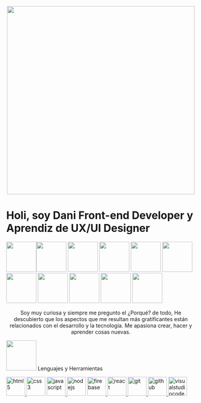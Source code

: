 <p align="center">
  <img src="https://media.giphy.com/media/X8tZTVh3CsSiHILozR/giphy.gif" width="500">
  <br>
</p>
 
 <h1> Holi, soy Dani Front-end Developer y Aprendiz de UX/UI Designer </h1> 

<img src="https://media.giphy.com/media/fo2dhRTmaULbStoFkX/giphy.gif" width="80" heigh="120"><img src="https://media.giphy.com/media/fo2dhRTmaULbStoFkX/giphy.gif" width="80" heigh="120"> <img src="https://media.giphy.com/media/fo2dhRTmaULbStoFkX/giphy.gif" width="80" heigh="120"> <img src="https://media.giphy.com/media/fo2dhRTmaULbStoFkX/giphy.gif" width="80" heigh="120"> <img src="https://media.giphy.com/media/fo2dhRTmaULbStoFkX/giphy.gif" width="80" heigh="120"> <img src="https://media.giphy.com/media/fo2dhRTmaULbStoFkX/giphy.gif" width="80" heigh="120"> <img src="https://media.giphy.com/media/fo2dhRTmaULbStoFkX/giphy.gif" width="80" heigh="120"> <img src="https://media.giphy.com/media/fo2dhRTmaULbStoFkX/giphy.gif" width="80" heigh="120"> <img src="https://media.giphy.com/media/fo2dhRTmaULbStoFkX/giphy.gif" width="80" heigh="120"> <img src="https://media.giphy.com/media/fo2dhRTmaULbStoFkX/giphy.gif" width="80" heigh="120"> <img src="https://media.giphy.com/media/fo2dhRTmaULbStoFkX/giphy.gif" width="80" heigh="120"> 
 
 <p align="center">
 Soy muy curiosa y siempre me pregunto el ¿Porqué? de todo, He descubierto que los aspectos que me resultan más gratificantes están relacionados con el desarrollo y la tecnología. Me apasiona crear, hacer y aprender cosas nuevas.
</p>

 <img src="https://media.giphy.com/media/LpcMNO2HjD5x4CTIpi/giphy.gif" width="80" heigh="120"> Lenguajes y Herramientas 

<a href="https://www.w3.org/html/" target="_blank"> <img src="https://media.giphy.com/media/XAxylRMCdpbEWUAvr8/giphy.gif" alt="html5" width="50" height="50"/> </a>
<a href="https://www.w3schools.com/css/" target="_blank"> <img src="https://media.giphy.com/media/fsEaZldNC8A1PJ3mwp/giphy.gif" alt="css3" width="50" height="50"/></a>
<a href="https://developer.mozilla.org/en-US/docs/Web/JavaScript" target="_blank"> <img src="https://media.giphy.com/media/ln7z2eWriiQAllfVcn/giphy.gif" alt="javascript" width="50" height="50"/> </a>
<a href="https://nodejs.org" target="_blank"> <img src="https://media.giphy.com/media/kdFc8fubgS31b8DsVu/giphy.gif" alt="nodejs" width="50" height="50"/></a>
<a href="https://firebase.google.com/" target="_blank"> <img src="https://media.giphy.com/media/Ri2TUcKlaOcaDBxFpY/giphy.gif" alt="firebase" width="50" height="50"/> </a>
<a href="https://reactjs.org/" target="_blank"> <img src="https://media.giphy.com/media/eNAsjO55tPbgaor7ma/giphy.gif" alt="react" width="50" height="50"/> </a>
<a href="https://git-scm.com/" target="_blank"> <img src="https://media.giphy.com/media/kH1DBkPNyZPOk0BxrM/giphy.gif" alt="git" height="50"/> </a>
<a href="https://github.com/" target="_blank"> <img src="https://i.giphy.com/media/KzJkzjggfGN5Py6nkT/200.webp" alt="github" height="50"/> </a>
<a href="https://visualstudiocode.com/" target="_blank"> <img src="https://i.giphy.com/media/IdyAQJVN2kVPNUrojM/200.webp" alt="visualstudiocode" height="50"/> </a>




